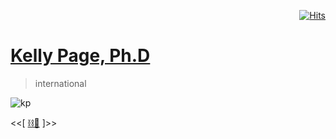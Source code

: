 <div align="right">
  
[![Hits](https://hits.seeyoufarm.com/api/count/incr/badge.svg?url=https%3A%2F%2Fgithub.com%2FUnderground-Railroad%2FmagnificentMammals%2Fblob%2Fmain%2FmagnificentMammals%2Fkelly.md&count_bg=%23F432D8&title_bg=%23555555&icon=macys.svg&icon_color=%23F432D8&title=hits&edge_flat=false)](https://hits.seeyoufarm.com)
  
 </div>
 
# [Kelly Page, Ph.D](https://twitter.com/drkellypage)
> international

![kp](https://pbs.twimg.com/media/FDZsQFhWUAI12Sl?format=jpg&name=large)

<<[ [⛓️🌳](https://linktr.ee/drkellypage) ]>>
